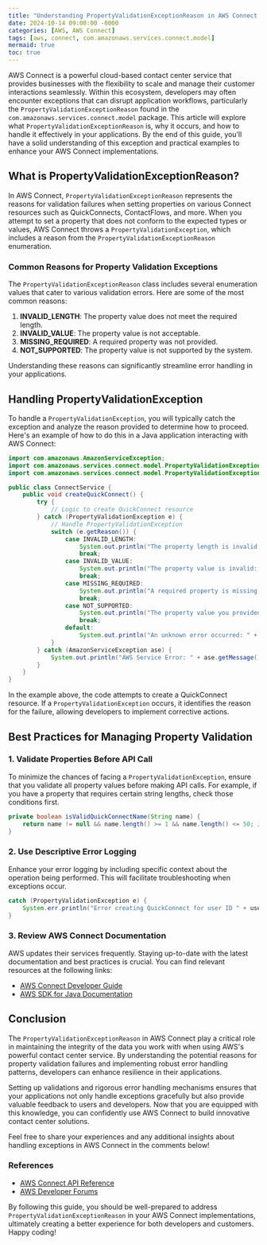 ```yaml
---
title: "Understanding PropertyValidationExceptionReason in AWS Connect: A Comprehensive Guide"
date: 2024-10-14 09:00:00 -0000
categories: [AWS, AWS Connect]
tags: [aws, connect, com.amazonaws.services.connect.model]
mermaid: true
toc: true
---
```



AWS Connect is a powerful cloud-based contact center service that provides businesses with the flexibility to scale and manage their customer interactions seamlessly. Within this ecosystem, developers may often encounter exceptions that can disrupt application workflows, particularly the `PropertyValidationExceptionReason` found in the `com.amazonaws.services.connect.model` package. This article will explore what `PropertyValidationExceptionReason` is, why it occurs, and how to handle it effectively in your applications. By the end of this guide, you’ll have a solid understanding of this exception and practical examples to enhance your AWS Connect implementations.

## What is PropertyValidationExceptionReason?

In AWS Connect, `PropertyValidationExceptionReason` represents the reasons for validation failures when setting properties on various Connect resources such as QuickConnects, ContactFlows, and more. When you attempt to set a property that does not conform to the expected types or values, AWS Connect throws a `PropertyValidationException`, which includes a reason from the `PropertyValidationExceptionReason` enumeration.

### Common Reasons for Property Validation Exceptions

The `PropertyValidationExceptionReason` class includes several enumeration values that cater to various validation errors. Here are some of the most common reasons:

1. **INVALID_LENGTH**: The property value does not meet the required length.
2. **INVALID_VALUE**: The property value is not acceptable.
3. **MISSING_REQUIRED**: A required property was not provided.
4. **NOT_SUPPORTED**: The property value is not supported by the system.

Understanding these reasons can significantly streamline error handling in your applications.

## Handling PropertyValidationException

To handle a `PropertyValidationException`, you will typically catch the exception and analyze the reason provided to determine how to proceed. Here's an example of how to do this in a Java application interacting with AWS Connect:

```java
import com.amazonaws.AmazonServiceException;
import com.amazonaws.services.connect.model.PropertyValidationException;
import com.amazonaws.services.connect.model.PropertyValidationExceptionReason;

public class ConnectService {
    public void createQuickConnect() {
        try {
            // Logic to create QuickConnect resource
        } catch (PropertyValidationException e) {
            // Handle PropertyValidationException
            switch (e.getReason()) {
                case INVALID_LENGTH:
                    System.out.println("The property length is invalid: " + e.getMessage());
                    break;
                case INVALID_VALUE:
                    System.out.println("The property value is invalid: " + e.getMessage());
                    break;
                case MISSING_REQUIRED:
                    System.out.println("A required property is missing: " + e.getMessage());
                    break;
                case NOT_SUPPORTED:
                    System.out.println("The property value you provided is not supported: " + e.getMessage());
                    break;
                default:
                    System.out.println("An unknown error occurred: " + e.getMessage());
            }
        } catch (AmazonServiceException ase) {
            System.out.println("AWS Service Error: " + ase.getMessage());
        }
    }
}
```

In the example above, the code attempts to create a QuickConnect resource. If a `PropertyValidationException` occurs, it identifies the reason for the failure, allowing developers to implement corrective actions.

## Best Practices for Managing Property Validation

### 1. Validate Properties Before API Call

To minimize the chances of facing a `PropertyValidationException`, ensure that you validate all property values before making API calls. For example, if you have a property that requires certain string lengths, check those conditions first.

```java
private boolean isValidQuickConnectName(String name) {
    return name != null && name.length() >= 1 && name.length() <= 50; // Example length validation
}
```

### 2. Use Descriptive Error Logging

Enhance your error logging by including specific context about the operation being performed. This will facilitate troubleshooting when exceptions occur.

```java
catch (PropertyValidationException e) {
    System.err.println("Error creating QuickConnect for user ID " + userId + ": " + e.getMessage());
}
```

### 3. Review AWS Connect Documentation

AWS updates their services frequently. Staying up-to-date with the latest documentation and best practices is crucial. You can find relevant resources at the following links:

- [AWS Connect Developer Guide](https://docs.aws.amazon.com/connect/latest/developerguide/what-is.html)
- [AWS SDK for Java Documentation](https://docs.aws.amazon.com/sdk-for-java/latest/developer-guide/home.html)

## Conclusion

The `PropertyValidationExceptionReason` in AWS Connect play a critical role in maintaining the integrity of the data you work with when using AWS's powerful contact center service. By understanding the potential reasons for property validation failures and implementing robust error handling patterns, developers can enhance resilience in their applications.

Setting up validations and rigorous error handling mechanisms ensures that your applications not only handle exceptions gracefully but also provide valuable feedback to users and developers. Now that you are equipped with this knowledge, you can confidently use AWS Connect to build innovative contact center solutions.

Feel free to share your experiences and any additional insights about handling exceptions in AWS Connect in the comments below!

### References
- [AWS Connect API Reference](https://docs.aws.amazon.com/connect/latest/APIReference/API_Reference.html)
- [AWS Developer Forums](https://forums.aws.amazon.com/) 

By following this guide, you should be well-prepared to address `PropertyValidationExceptionReason` in your AWS Connect implementations, ultimately creating a better experience for both developers and customers. Happy coding!